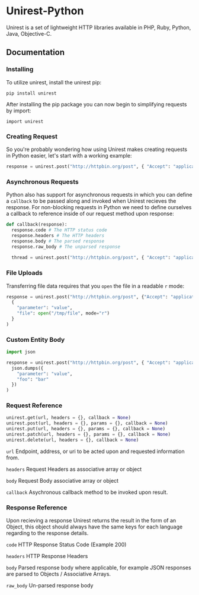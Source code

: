 Unirest-Python
============================================

Unirest is a set of lightweight HTTP libraries available in PHP, Ruby, Python, Java, Objective-C.

Documentation
-------------------

### Installing
To utilize unirest, install the unirest pip:

`pip install unirest`

After installing the pip package you can now begin to simplifying requests by import:

`import unirest`

### Creating Request
So you're probably wondering how using Unirest makes creating requests in Python easier, let's start with a working example:

```python
response = unirest.post("http://httpbin.org/post", { "Accept": "application/json" }, { "parameter": 23, "foo": "bar" })
```

### Asynchronous Requests
Python also has support for asynchronous requests in which you can define a `callback` to be passed along and invoked when Unirest recieves the response.
For non-blocking requests in Python we need to define ourselves a callback to reference inside of our request method upon response:

```python
def callback(response):
  response.code # The HTTP status code
  response.headers # The HTTP headers
  response.body # The parsed response
  response.raw_body # The unparsed response
  
  thread = unirest.post("http://httpbin.org/post", { "Accept": "application/json" }, { "parameter": 23, "foo": "bar" }, callback)
```

### File Uploads
Transferring file data requires that you `open` the file in a readable `r` mode:

```python
response = unirest.post("http://httpbin.org/post", {"Accept": "application/json"},
  {
    "parameter": "value",
    "file": open("/tmp/file", mode="r")
  }
)
```

### Custom Entity Body

```python
import json

response = unirest.post("http://httpbin.org/post", { "Accept": "application/json" },
  json.dumps({
    "parameter": "value",
    "foo": "bar"
  })
)
```
    
### Request Reference

```python
unirest.get(url, headers = {}, callback = None)
unirest.post(url, headers = {}, params = {}, callback = None)
unirest.put(url, headers = {}, params = {}, callback = None)
unirest.patch(url, headers = {}, params = {}, callback = None)    
unirest.delete(url, headers = {}, callback = None)
```

`url`
Endpoint, address, or uri to be acted upon and requested information from.

`headers`
Request Headers as associative array or object

`body`
Request Body associative array or object

`callback`
Asychronous callback method to be invoked upon result.

### Response Reference
Upon recieving a response Unirest returns the result in the form of an Object, this object should always have the same keys for each language regarding to the response details.

`code`
HTTP Response Status Code (Example 200)

`headers`
HTTP Response Headers

`body`
Parsed response body where applicable, for example JSON responses are parsed to Objects / Associative Arrays.

`raw_body`
Un-parsed response body
